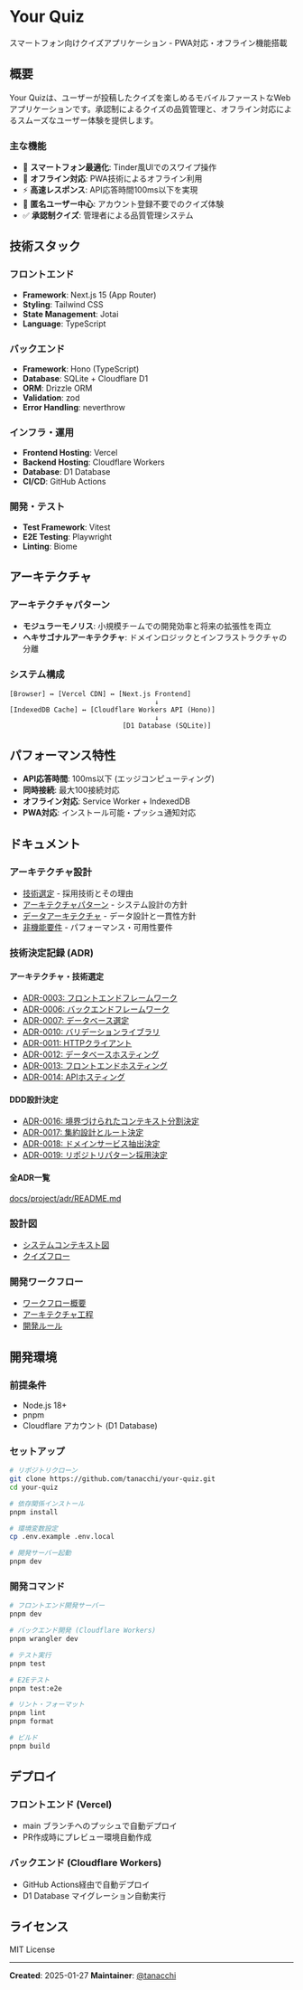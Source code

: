 # Your Quiz

スマートフォン向けクイズアプリケーション - PWA対応・オフライン機能搭載

## 概要

Your Quizは、ユーザーが投稿したクイズを楽しめるモバイルファーストなWebアプリケーションです。承認制によるクイズの品質管理と、オフライン対応によるスムーズなユーザー体験を提供します。

### 主な機能

- 📱 **スマートフォン最適化**: Tinder風UIでのスワイプ操作
- 🔄 **オフライン対応**: PWA技術によるオフライン利用
- ⚡ **高速レスポンス**: API応答時間100ms以下を実現
- 👥 **匿名ユーザー中心**: アカウント登録不要でのクイズ体験
- ✅ **承認制クイズ**: 管理者による品質管理システム

## 技術スタック

### フロントエンド

- **Framework**: Next.js 15 (App Router)
- **Styling**: Tailwind CSS
- **State Management**: Jotai
- **Language**: TypeScript

### バックエンド

- **Framework**: Hono (TypeScript)
- **Database**: SQLite + Cloudflare D1
- **ORM**: Drizzle ORM
- **Validation**: zod
- **Error Handling**: neverthrow

### インフラ・運用

- **Frontend Hosting**: Vercel
- **Backend Hosting**: Cloudflare Workers
- **Database**: D1 Database
- **CI/CD**: GitHub Actions

### 開発・テスト

- **Test Framework**: Vitest
- **E2E Testing**: Playwright
- **Linting**: Biome

## アーキテクチャ

### アーキテクチャパターン

- **モジュラーモノリス**: 小規模チームでの開発効率と将来の拡張性を両立
- **ヘキサゴナルアーキテクチャ**: ドメインロジックとインフラストラクチャの分離

### システム構成

```text
[Browser] ↔ [Vercel CDN] ↔ [Next.js Frontend]
                                    ↓
[IndexedDB Cache] ↔ [Cloudflare Workers API (Hono)]
                                    ↓
                            [D1 Database (SQLite)]
```

## パフォーマンス特性

- **API応答時間**: 100ms以下 (エッジコンピューティング)
- **同時接続**: 最大100接続対応
- **オフライン対応**: Service Worker + IndexedDB
- **PWA対応**: インストール可能・プッシュ通知対応

## ドキュメント

### アーキテクチャ設計

- [技術選定](docs/project/architecture/tech-selection.md) - 採用技術とその理由
- [アーキテクチャパターン](docs/project/adr/0001-architecture-pattern.md) - システム設計の方針
- [データアーキテクチャ](docs/project/architecture/data-architecture.md) - データ設計と一貫性方針
- [非機能要件](docs/project/architecture/non-functional-requirements.md) - パフォーマンス・可用性要件

### 技術決定記録 (ADR)

#### アーキテクチャ・技術選定

- [ADR-0003: フロントエンドフレームワーク](docs/project/adr/0003-frontend-framework.md)
- [ADR-0006: バックエンドフレームワーク](docs/project/adr/0006-backend-framework.md)
- [ADR-0007: データベース選定](docs/project/adr/0007-database.md)
- [ADR-0010: バリデーションライブラリ](docs/project/adr/0010-validation-library.md)
- [ADR-0011: HTTPクライアント](docs/project/adr/0011-http-client.md)
- [ADR-0012: データベースホスティング](docs/project/adr/0012-database-hosting.md)
- [ADR-0013: フロントエンドホスティング](docs/project/adr/0013-frontend-hosting.md)
- [ADR-0014: APIホスティング](docs/project/adr/0014-api-hosting.md)

#### DDD設計決定

- [ADR-0016: 境界づけられたコンテキスト分割決定](docs/project/adr/0016-bounded-context-division.md)
- [ADR-0017: 集約設計とルート決定](docs/project/adr/0017-aggregate-design.md)
- [ADR-0018: ドメインサービス抽出決定](docs/project/adr/0018-domain-service-extraction.md)
- [ADR-0019: リポジトリパターン採用決定](docs/project/adr/0019-repository-pattern-adoption.md)

#### 全ADR一覧

[docs/project/adr/README.md](docs/project/adr/README.md)

### 設計図

- [システムコンテキスト図](docs/project/architecture/diagrams/system-context.md)
- [クイズフロー](docs/project/architecture/diagrams/quiz-flow.md)

### 開発ワークフロー

- [ワークフロー概要](docs/instructions/shared/workflow/README.md)
- [アーキテクチャ工程](docs/instructions/shared/workflow/architecture.md)
- [開発ルール](docs/instructions/shared/README.md)

## 開発環境

### 前提条件

- Node.js 18+
- pnpm
- Cloudflare アカウント (D1 Database)

### セットアップ

```bash
# リポジトリクローン
git clone https://github.com/tanacchi/your-quiz.git
cd your-quiz

# 依存関係インストール
pnpm install

# 環境変数設定
cp .env.example .env.local

# 開発サーバー起動
pnpm dev
```

### 開発コマンド

```bash
# フロントエンド開発サーバー
pnpm dev

# バックエンド開発 (Cloudflare Workers)
pnpm wrangler dev

# テスト実行
pnpm test

# E2Eテスト
pnpm test:e2e

# リント・フォーマット
pnpm lint
pnpm format

# ビルド
pnpm build
```

## デプロイ

### フロントエンド (Vercel)

- main ブランチへのプッシュで自動デプロイ
- PR作成時にプレビュー環境自動作成

### バックエンド (Cloudflare Workers)

- GitHub Actions経由で自動デプロイ
- D1 Database マイグレーション自動実行

## ライセンス

MIT License

---

**Created**: 2025-01-27
**Maintainer**: [@tanacchi](https://github.com/tanacchi)
